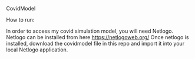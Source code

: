 CovidModel

How to run: 

In order to access my covid simulation model, you will need Netlogo. Netlogo can be installed from here https://netlogoweb.org/
Once netlogo is installed, download the covidmodel file in this repo and import it into your local Netlogo application.